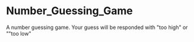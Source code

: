 # Number_Guessing_Game
A number guessing game. Your guess will be responded with "too high" or ""too low"
